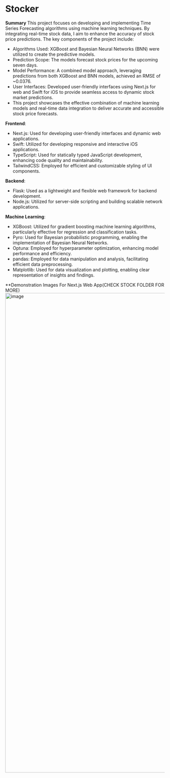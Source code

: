 # Stocker

**Summary**
This project focuses on developing and implementing Time Series Forecasting algorithms using machine learning techniques. By integrating real-time stock data, I aim to enhance the accuracy of stock price predictions. The key components of the project include:

* Algorithms Used: XGBoost and Bayesian Neural Networks (BNN) were utilized to create the predictive models.
* Prediction Scope: The models forecast stock prices for the upcoming seven days.
* Model Performance: A combined model approach, leveraging predictions from both XGBoost and BNN models, achieved an RMSE of ~0.0376.
* User Interfaces: Developed user-friendly interfaces using Next.js for web and Swift for iOS to provide seamless access to dynamic stock market predictions.
* This project showcases the effective combination of machine learning models and real-time data integration to deliver accurate and accessible stock price forecasts.

**Frontend**:
* Next.js: Used for developing user-friendly interfaces and dynamic web applications.
* Swift: Utilized for developing responsive and interactive iOS applications.
* TypeScript: Used for statically typed JavaScript development, enhancing code quality and maintainability.
* TailwindCSS: Employed for efficient and customizable styling of UI components.

**Backend**:
* Flask: Used as a lightweight and flexible web framework for backend development.
* Node.js: Utilized for server-side scripting and building scalable network applications.

**Machine Learning**:
* XGBoost: Utilized for gradient boosting machine learning algorithms, particularly effective for regression and classification tasks.
* Pyro: Used for Bayesian probabilistic programming, enabling the implementation of Bayesian Neural Networks.
* Optuna: Employed for hyperparameter optimization, enhancing model performance and efficiency.
* pandas: Employed for data manipulation and analysis, facilitating efficient data preprocessing.
* Matplotlib: Used for data visualization and plotting, enabling clear representation of insights and findings.

**Demonstration Images For Next.js Web App(CHECK STOCK FOLDER FOR MORE)
<img width="1512" alt="image" src="https://github.com/iratansh/Python/assets/151393106/947ed2ff-b801-42fa-8767-619d04609d6e">
